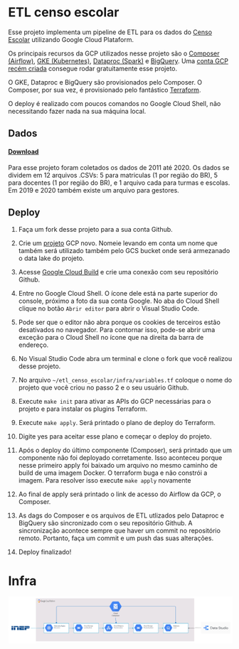 # ETL censo escolar

Esse projeto implementa um pipeline de ETL para os dados do [Censo Escolar](https://www.gov.br/inep/pt-br/areas-de-atuacao/pesquisas-estatisticas-e-indicadores/censo-escolar)
utilizando Google Cloud Plataform. 

Os principais recursos da GCP utilizados nesse projeto são o [Composer (Airflow)](https://cloud.google.com/composer),
[GKE (Kubernetes)](https://cloud.google.com/kubernetes-engine), [Dataproc (Spark)](https://cloud.google.com/dataproc)
e [BigQuery](https://cloud.google.com/bigquery). Uma [conta GCP recém criada](https://cloud.google.com/free)
consegue rodar gratuitamente esse projeto. 

O GKE, Dataproc e BigQuery são provisionados pelo Composer. 
O Composer, por sua vez, é provisionado pelo fantástico [Terraform](https://www.terraform.io/). 

O deploy é realizado com poucos comandos no Google Cloud Shell, não necessitando fazer nada na sua máquina local.

## Dados 
#### [Download](https://www.gov.br/inep/pt-br/acesso-a-informacao/dados-abertos/microdados/censo-escolar)
Para esse projeto foram coletados os dados de 2011 até 2020. Os dados se dividem em 12 arquivos .CSVs: 
5 para matriculas (1 por região do BR),
5 para docentes (1 por região do BR), e 1 arquivo cada para turmas e escolas. 
Em 2019 e 2020 também existe um arquivo para gestores.

## Deploy

1. Faça um fork desse projeto para a sua conta Github.
2. Crie um [projeto](https://console.cloud.google.com/cloud-resource-manager) GCP novo. Nomeie levando em conta um nome que também será utilizado também pelo GCS bucket onde será armezanado o data lake do projeto.
3. Acesse [Google Cloud Build](https://console.cloud.google.com/cloud-build/triggers) e crie uma conexão com seu repositório Github.
4. Entre no Google Cloud Shell. O ícone dele está na parte superior do console, próximo a foto da sua conta Google. 
   No aba do Cloud Shell clique no botão ```Abrir editor``` para abrir o Visual Studio Code.
5. Pode ser que o editor não abra porque os cookies de terceiros estão desativados no navegador. Para
contornar isso, pode-se abrir uma exceção para o Cloud Shell no ícone que na direita da barra de endereço.
6. No Visual Studio Code abra um terminal e clone o fork que você realizou desse projeto.
7. No arquivo ```~/etl_censo_escolar/infra/variables.tf``` coloque o nome do projeto que você criou no passo 2 
    e o seu usuário Github. 
8. Execute ```make init``` para ativar as APIs do GCP necessárias para o projeto e para instalar os
plugins Terraform.
9. Execute ```make apply```. Será printado o plano de deploy do Terraform. 
10. Digite yes para aceitar esse plano e começar o deploy do projeto.
11. Após o deploy do último componente (Composer), será printado que um componente não foi deployado corretamente.
    Isso aconteceu porque nesse primeiro apply foi baixado um arquivo no mesmo caminho de build de uma imagem Docker. 
O terraform buga e não constrói a imagem. Para resolver isso execute ```make apply``` novamente
    
12. Ao final de apply será printado o link de acesso do Airflow da GCP, o Composer.
13. As dags do Composer e os arquivos de ETL utlizados pelo Dataproc e BigQuery são sincronizado com o seu repositório Github. 
A sincronização acontece sempre que haver um commit no repositório remoto. Portanto, faça um commit e um push das suas alterações.
    
14. Deploy finalizado! 

# Infra

![image](img/infra.png)




